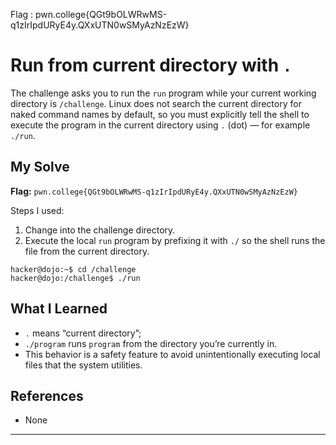 Flag : pwn.college{QGt9bOLWRwMS-q1zIrIpdURyE4y.QXxUTN0wSMyAzNzEzW}
# Run from current directory with `.`

The challenge asks you to run the `run` program while your current working directory is `/challenge`. Linux does not search the current directory for naked command names by default, so you must explicitly tell the shell to execute the program in the current directory using `.` (dot) — for example `./run`.

## My Solve

**Flag:** `pwn.college{QGt9bOLWRwMS-q1zIrIpdURyE4y.QXxUTN0wSMyAzNzEzW}`

Steps I used:

1. Change into the challenge directory.
2. Execute the local `run` program by prefixing it with `./` so the shell runs the file from the current directory.

```
hacker@dojo:~$ cd /challenge
hacker@dojo:/challenge$ ./run
```

## What I Learned
* `.` means “current directory”;
* `./program` runs `program` from the directory you’re currently in.
* This behavior is a safety feature to avoid unintentionally executing local files that the system utilities.

## References

* None

---
